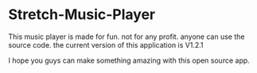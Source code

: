 # Stretch-Music-Player

This music player is made for fun. 
not for any profit. anyone can use the source code. 
the current version of this application is V1.2.1

I hope you guys can make something amazing with this open source app.
